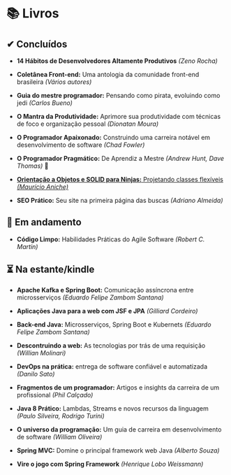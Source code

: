 # 📚 Livros

##  ✔ Concluídos

- **14 Hábitos de Desenvolvedores Altamente Produtivos** *(Zeno Rocha)*

- **Coletânea Front-end:** Uma antologia da comunidade front-end brasileira *(Vários autores)*

- **Guia do mestre programador:** Pensando como pirata, evoluindo como jedi *(Carlos Bueno)*

- **O Mantra da Produtividade:** Aprimore sua produtividade com técnicas de foco e organização pessoal *(Dionatan Moura)*

- **O Programador Apaixonado:** Construindo uma carreira notável em desenvolvimento de software *(Chad Fowler)*

- **O Programador Pragmático:** De Aprendiz a Mestre *(Andrew Hunt, Dave Thomas)* 🥇

- [**Orientação a Objetos e SOLID para Ninjas:** Projetando classes flexíveis *(Maurício Aniche)*](./orientacao-a-objetos-e-solid-para-ninjas.md)

- **SEO Prático:** Seu site na primeira página das buscas *(Adriano Almeida)*

## 📖 Em andamento

- **Código Limpo:** Habilidades Práticas do Agile Software *(Robert C. Martin)*

## ⏳ Na estante/kindle

- **Apache Kafka e Spring Boot:** Comunicação assíncrona entre microsserviços *(Eduardo Felipe Zambom Santana)* 

- **Aplicações Java para a web com JSF e JPA** *(Gilliard Cordeiro)*

- **Back-end Java:** Microsserviços, Spring Boot e Kubernets *(Eduardo Felipe Zambom Santana)*

- **Descontruindo a web:** As tecnologias por trás de uma requisição *(Willian Molinari)*

- **DevOps na prática:** entrega de software confiável e automatizada *(Danilo Sato)*

- **Fragmentos de um programador:** Artigos e insights da carreira de um profissional *(Phil Calçado)*

- **Java 8 Prático:** Lambdas, Streams e novos recursos da linguagem *(Paulo Silveira, Rodrigo Turini)*

- **O universo da programação:** Um guia de carreira em desenvolvimento de software *(William Oliveira)*

- **Spring MVC:** Domine o principal framework web Java *(Alberto Souza)*

- **Vire o jogo com Spring Framework** *(Henrique Lobo Weissmann)*


